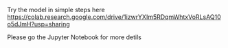 Try the model in simple steps here https://colab.research.google.com/drive/1izwrYXIm5RDqmWhtxVoRLsAQ10o5dJmH?usp=sharing

Please go the Jupyter Notebook for more detils
